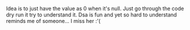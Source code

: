 Idea is to just have the value as 0 when it's null.
Just go through the code dry run it try to understand it.
Dsa is fun and yet so hard to understand reminds me of someone... I miss her :'(